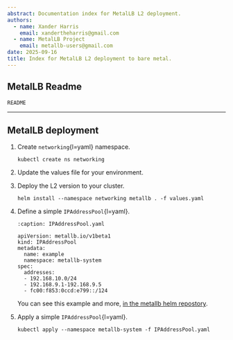 ```yaml
---
abstract: Documentation index for MetalLB L2 deployment.
authors:
  - name: Xander Harris
    email: xandertheharris@gmail.com
  - name: MetalLB Project
    email: metallb-users@gmail.com
date: 2025-09-16
title: Index for MetalLB L2 deployment to bare metal.
---
```



## MetalLB Readme

```{toctree}
README
```

---

## MetalLB deployment

1. Create `networking`{l=yaml} namespace.

   ```{code-block} shell
   kubectl create ns networking
   ```

2. Update the values file for your environment.

3. Deploy the L2 version to your cluster.

   ```{code-block} shell
   helm install --namespace networking metallb . -f values.yaml
   ```

4. Define a simple `IPAddressPool`{l=yaml}.

   ```{code-block} yaml
   :caption: IPAddressPool.yaml

   apiVersion: metallb.io/v1beta1
   kind: IPAddressPool
   metadata:
     name: example
     namespace: metallb-system
   spec:
     addresses:
     - 192.168.10.0/24
     - 192.168.9.1-192.168.9.5
     - fc00:f853:0ccd:e799::/124
   ```

   You can see this example and more,
   [in the metallb helm repostory](https://github.com/metallb/metallb/blob/v0.15.2/configsamples/ipaddresspool_simple.yaml).

5. Apply a simple `IPAddressPool`{l=yaml}.

   ```{code-block} shell
   kubectl apply --namespace metallb-system -f IPAddressPool.yaml
   ```
